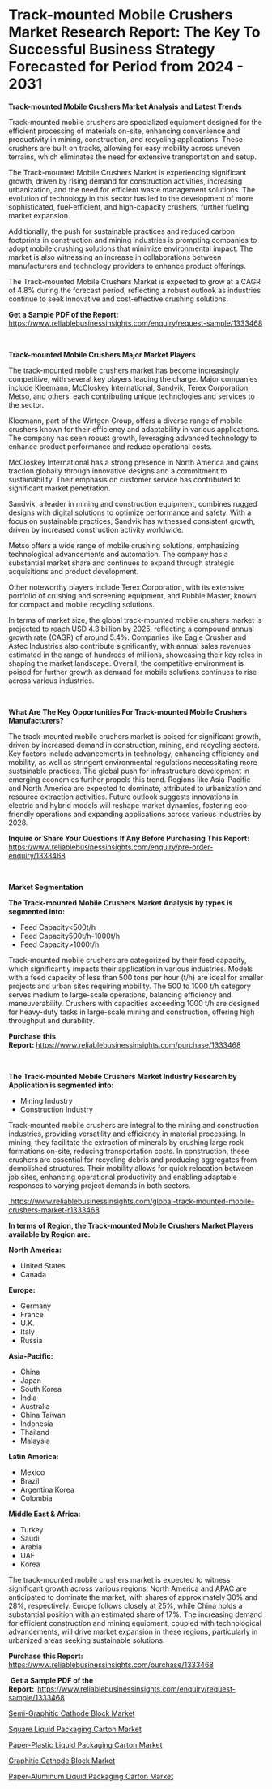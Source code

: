 <p><h1>Track-mounted Mobile Crushers Market Research Report: The Key To Successful Business Strategy Forecasted for Period from 2024 - 2031</h1></p><p><strong>Track-mounted Mobile Crushers Market Analysis and Latest Trends</strong></p>
<p><p>Track-mounted mobile crushers are specialized equipment designed for the efficient processing of materials on-site, enhancing convenience and productivity in mining, construction, and recycling applications. These crushers are built on tracks, allowing for easy mobility across uneven terrains, which eliminates the need for extensive transportation and setup.</p><p>The Track-mounted Mobile Crushers Market is experiencing significant growth, driven by rising demand for construction activities, increasing urbanization, and the need for efficient waste management solutions. The evolution of technology in this sector has led to the development of more sophisticated, fuel-efficient, and high-capacity crushers, further fueling market expansion. </p><p>Additionally, the push for sustainable practices and reduced carbon footprints in construction and mining industries is prompting companies to adopt mobile crushing solutions that minimize environmental impact. The market is also witnessing an increase in collaborations between manufacturers and technology providers to enhance product offerings.</p><p>The Track-mounted Mobile Crushers Market is expected to grow at a CAGR of 4.8% during the forecast period, reflecting a robust outlook as industries continue to seek innovative and cost-effective crushing solutions.</p></p>
<p><strong>Get a Sample PDF of the Report:&nbsp;</strong> <a href="https://www.reliablebusinessinsights.com/enquiry/request-sample/1333468?utm_campaign=1605&utm_medium=2&utm_source=Github&utm_content=ia&utm_term=12102024&utm_id=track-mounted-mobile-crushers">https://www.reliablebusinessinsights.com/enquiry/request-sample/1333468</a></p>
<p>&nbsp;</p>
<p><strong>Track-mounted Mobile Crushers Major Market Players</strong></p>
<p><p>The track-mounted mobile crushers market has become increasingly competitive, with several key players leading the charge. Major companies include Kleemann, McCloskey International, Sandvik, Terex Corporation, Metso, and others, each contributing unique technologies and services to the sector.</p><p>Kleemann, part of the Wirtgen Group, offers a diverse range of mobile crushers known for their efficiency and adaptability in various applications. The company has seen robust growth, leveraging advanced technology to enhance product performance and reduce operational costs.</p><p>McCloskey International has a strong presence in North America and gains traction globally through innovative designs and a commitment to sustainability. Their emphasis on customer service has contributed to significant market penetration.</p><p>Sandvik, a leader in mining and construction equipment, combines rugged designs with digital solutions to optimize performance and safety. With a focus on sustainable practices, Sandvik has witnessed consistent growth, driven by increased construction activity worldwide.</p><p>Metso offers a wide range of mobile crushing solutions, emphasizing technological advancements and automation. The company has a substantial market share and continues to expand through strategic acquisitions and product development.</p><p>Other noteworthy players include Terex Corporation, with its extensive portfolio of crushing and screening equipment, and Rubble Master, known for compact and mobile recycling solutions.</p><p>In terms of market size, the global track-mounted mobile crushers market is projected to reach USD 4.3 billion by 2025, reflecting a compound annual growth rate (CAGR) of around 5.4%. Companies like Eagle Crusher and Astec Industries also contribute significantly, with annual sales revenues estimated in the range of hundreds of millions, showcasing their key roles in shaping the market landscape. Overall, the competitive environment is poised for further growth as demand for mobile solutions continues to rise across various industries.</p></p>
<p>&nbsp;</p>
<p><strong>What Are The Key Opportunities For Track-mounted Mobile Crushers Manufacturers?</strong></p>
<p><p>The track-mounted mobile crushers market is poised for significant growth, driven by increased demand in construction, mining, and recycling sectors. Key factors include advancements in technology, enhancing efficiency and mobility, as well as stringent environmental regulations necessitating more sustainable practices. The global push for infrastructure development in emerging economies further propels this trend. Regions like Asia-Pacific and North America are expected to dominate, attributed to urbanization and resource extraction activities. Future outlook suggests innovations in electric and hybrid models will reshape market dynamics, fostering eco-friendly operations and expanding applications across various industries by 2028.</p></p>
<p><strong>Inquire or Share Your Questions If Any Before Purchasing This Report:</strong> <a href="https://www.reliablebusinessinsights.com/enquiry/pre-order-enquiry/1333468?utm_campaign=1605&utm_medium=2&utm_source=Github&utm_content=ia&utm_term=12102024&utm_id=track-mounted-mobile-crushers">https://www.reliablebusinessinsights.com/enquiry/pre-order-enquiry/1333468</a></p>
<p>&nbsp;</p>
<p><strong>Market Segmentation</strong></p>
<p><strong>The Track-mounted Mobile Crushers Market Analysis by types is segmented into:</strong></p>
<p><ul><li>Feed Capacity<500t/h</li><li>Feed Capacity500t/h-1000t/h</li><li>Feed Capacity>1000t/h</li></ul></p>
<p><p>Track-mounted mobile crushers are categorized by their feed capacity, which significantly impacts their application in various industries. Models with a feed capacity of less than 500 tons per hour (t/h) are ideal for smaller projects and urban sites requiring mobility. The 500 to 1000 t/h category serves medium to large-scale operations, balancing efficiency and maneuverability. Crushers with capacities exceeding 1000 t/h are designed for heavy-duty tasks in large-scale mining and construction, offering high throughput and durability.</p></p>
<p><strong>Purchase this Report:&nbsp;</strong><a href="https://www.reliablebusinessinsights.com/purchase/1333468?utm_campaign=1605&utm_medium=2&utm_source=Github&utm_content=ia&utm_term=12102024&utm_id=track-mounted-mobile-crushers">https://www.reliablebusinessinsights.com/purchase/1333468</a></p>
<p>&nbsp;</p>
<p><strong>The Track-mounted Mobile Crushers Market Industry Research by Application is segmented into:</strong></p>
<p><ul><li>Mining Industry</li><li>Construction Industry</li></ul></p>
<p><p>Track-mounted mobile crushers are integral to the mining and construction industries, providing versatility and efficiency in material processing. In mining, they facilitate the extraction of minerals by crushing large rock formations on-site, reducing transportation costs. In construction, these crushers are essential for recycling debris and producing aggregates from demolished structures. Their mobility allows for quick relocation between job sites, enhancing operational productivity and enabling adaptable responses to varying project demands in both sectors.</p></p>
<p><a href="https://www.reliablebusinessinsights.com/global-track-mounted-mobile-crushers-market-r1333468?utm_campaign=1605&utm_medium=2&utm_source=Github&utm_content=ia&utm_term=12102024&utm_id=track-mounted-mobile-crushers">&nbsp;https://www.reliablebusinessinsights.com/global-track-mounted-mobile-crushers-market-r1333468</a></p>
<p><strong>In terms of Region, the Track-mounted Mobile Crushers Market Players available by Region are:</strong></p>
<p>
    <p> <strong> North America: </strong>
        <ul>
            <li>United States</li>
            <li>Canada</li>
        </ul>
        </p> 
    <p> <strong> Europe: </strong>
        <ul>
            <li>Germany</li>
            <li>France</li>
            <li>U.K.</li>
            <li>Italy</li>
            <li>Russia</li>
        </ul>
        </p> 
    <p> <strong> Asia-Pacific: </strong>
        <ul>
            <li>China</li>
            <li>Japan</li>
            <li>South Korea</li>
            <li>India</li>
            <li>Australia</li>
            <li>China Taiwan</li>
            <li>Indonesia</li>
            <li>Thailand</li>
            <li>Malaysia</li>
        </ul>
        </p> 
    <p> <strong> Latin America: </strong>
        <ul>
            <li>Mexico</li>
            <li>Brazil</li>
            <li>Argentina Korea</li>
            <li>Colombia</li>
        </ul>
        </p> 
    <p> <strong> Middle East & Africa: </strong>
        <ul>
            <li>Turkey</li>
            <li>Saudi</li>
            <li>Arabia</li>
            <li>UAE</li>
            <li>Korea</li>
        </ul>
    </p>
    </p>
<p><p>The track-mounted mobile crushers market is expected to witness significant growth across various regions. North America and APAC are anticipated to dominate the market, with shares of approximately 30% and 28%, respectively. Europe follows closely at 25%, while China holds a substantial position with an estimated share of 17%. The increasing demand for efficient construction and mining equipment, coupled with technological advancements, will drive market expansion in these regions, particularly in urbanized areas seeking sustainable solutions.</p></p>
<p><strong>Purchase this Report: </strong><a href="https://www.reliablebusinessinsights.com/purchase/1333468?utm_campaign=1605&utm_medium=2&utm_source=Github&utm_content=ia&utm_term=12102024&utm_id=track-mounted-mobile-crushers">https://www.reliablebusinessinsights.com/purchase/1333468</a></p>
<p>&nbsp;<strong>Get a Sample PDF of the Report:&nbsp;&nbsp;</strong><a href="https://www.reliablebusinessinsights.com/enquiry/request-sample/1333468?utm_campaign=1605&utm_medium=2&utm_source=Github&utm_content=ia&utm_term=12102024&utm_id=track-mounted-mobile-crushers">https://www.reliablebusinessinsights.com/enquiry/request-sample/1333468</a></p>
<p><strong></strong></p>
<p><p><a href="https://www.linkedin.com/pulse/semi-graphitic-cathode-block-market-refracting-trends-uybic?utm_campaign=1605&utm_medium=2&utm_source=Github&utm_content=ia&utm_term=12102024&utm_id=track-mounted-mobile-crushers">Semi-Graphitic Cathode Block Market</a></p><p><a href="https://www.linkedin.com/pulse/future-trends-global-square-liquid-packaging-carton-market-insights-xvgxc?utm_campaign=1605&utm_medium=2&utm_source=Github&utm_content=ia&utm_term=12102024&utm_id=track-mounted-mobile-crushers">Square Liquid Packaging Carton Market</a></p><p><a href="https://www.linkedin.com/pulse/paper-plastic-liquid-packaging-carton-market-share-analysis-7iahc?utm_campaign=1605&utm_medium=2&utm_source=Github&utm_content=ia&utm_term=12102024&utm_id=track-mounted-mobile-crushers">Paper-Plastic Liquid Packaging Carton Market</a></p><p><a href="https://www.linkedin.com/pulse/pioneering-growth-analyzing-global-graphitic-cathode-block-market-y3ahe?utm_campaign=1605&utm_medium=2&utm_source=Github&utm_content=ia&utm_term=12102024&utm_id=track-mounted-mobile-crushers">Graphitic Cathode Block Market</a></p><p><a href="https://www.linkedin.com/pulse/paper-aluminum-liquid-packaging-carton-market-analysis-zdewc?utm_campaign=1605&utm_medium=2&utm_source=Github&utm_content=ia&utm_term=12102024&utm_id=track-mounted-mobile-crushers">Paper-Aluminum Liquid Packaging Carton Market</a></p></p>